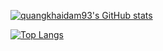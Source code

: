 [![quangkhaidam93's GitHub stats](https://github-readme-stats.vercel.app/api?username=quangkhaidam93)](https://github.com/anuraghazra/github-readme-stats)

[![Top Langs](https://khai-github-readme-stats.vercel.app/api/top-langs/?username=quangkhaidam93&orgs=beautifulvoice)](https://github.com/anuraghazra/github-readme-stats)
